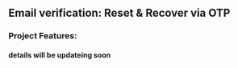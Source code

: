 ## Email verification: Reset & Recover via OTP

### Project Features:

#### details will be updateing soon